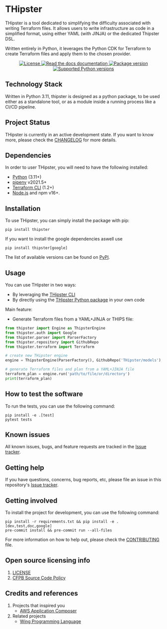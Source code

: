 # THipster

THipster is a tool dedicated to simplifying the difficulty associated with writing Terraform files.
It allows users to write infrastructure as code in a simplified format, using either YAML (with JINJA) or the dedicated Thipster DSL.

Written entirely in Python, it leverages the Python CDK for Terraform to create Terraform files and apply them to the chosen provider.

<p align="center">
  <a href="https://github.com/THipster/THipster/blob/main/LICENSE" target="_blank" alt="License">
    <img src="https://img.shields.io/github/license/THipster/THipster" alt="License">
  </a>
  <a href="https://thipster.readthedocs.io/en/latest/?badge=latest" target="_blank" alt="Read the docs documentation">
    <img src="https://readthedocs.org/projects/thipster/badge/?version=latest" alt="Read the docs documentation">
  </a>
  <a href="https://pypi.org/project/thipster/" target="_blank" alt="PyPi package">
    <img src="https://img.shields.io/pypi/v/thipster?color=brightgreen&label=pypi%20package" alt="Package version">
  </a>
  <a href="https://pypi.org/project/thipster/" target="_blank" alt="PyPi package">
    <img src="https://img.shields.io/pypi/pyversions/thipster?color=brightgreen" alt="Supported Python versions">
  </a>
</p>

## Technology Stack
Written in Python 3.11, thipster is designed as a python package, to be used either as a standalone tool, or as a module inside a running process like a CI/CD pipeline.

## Project Status
THipster is currently in an active development state. If you want to know more, please check the [CHANGELOG](https://github.com/THipster/THipster/blob/main/CHANGELOG.md) for more details.

## Dependencies

In order to user THipster, you will need to have the following installed:
- [Python](https://www.python.org/downloads/) (3.11+)
- [pipenv](https://pipenv.pypa.io/en/latest/) v2021.5+
- [Terraform CLI](https://developer.hashicorp.com/terraform/tutorials/aws-get-started/install-cli) (1.2+)
- [Node.js](https://nodejs.org/) and npm v16+.

## Installation

To use THipster, you can simply install the package with pip:

```console
pip install thipster
```

If you want to install the google dependencies aswell use

```console
pip install thipster[google]
```

The list of available versions can be found on [PyPI](https://pypi.org/project/thipster/).

## Usage

You can use THipster in two ways:
- By leveraging the [THipster CLI](https://github.com/THipster/THipster-cli)
- By directly using the [THipster Python package](https://pypi.org/project/thipster/) in your own code

Main feature:
- Generate Terraform files from a YAML+JINJA or THIPS file:
```python
from thipster import Engine as ThipsterEngine
from thipster.auth import Google
from thipster.parser import ParserFactory
from thipster.repository import GithubRepo
from thipster.terraform import Terraform

# create new THipster engine
engine = ThipsterEngine(ParserFactory(), GithubRepo('THipster/models'), Google, Terraform())

# generate Terraform files and plan from a YAML+JINJA file
terraform_plan = engine.run('path/to/file/or/directory')
print(terraform_plan)
```

## How to test the software

To run the tests, you can use the following command:

```console
pip install -e .[test]
pytest tests
```

## Known issues

All known issues, bugs, and feature requests are tracked in the [Issue tracker](https://github.com/THipster/THipster/issues).

## Getting help

If you have questions, concerns, bug reports, etc, please file an issue in this repository's [Issue tracker](https://github.com/THipster/THipster/issues).

## Getting involved

To install the project for development, you can use the following command:

```console
pip install -r requirements.txt && pip install -e .[dev,test,doc,google]
pre-commit install && pre-commit run --all-files
```

For more information on how to help out, please check the [CONTRIBUTING](https://github.com/THipster/THipster/blob/main/CONTRIBUTING.md) file.

## Open source licensing info
1. [LICENSE](https://github.com/THipster/THipster/blob/main/LICENSE)
2. [CFPB Source Code Policy](https://github.com/cfpb/source-code-policy/)

## Credits and references

1. Projects that inspired you
    - [AWS Application Composer](https://aws.amazon.com/application-composer/?nc1=h_ls)
2. Related projects
    - [Wing Programming Language](https://www.winglang.io/)
